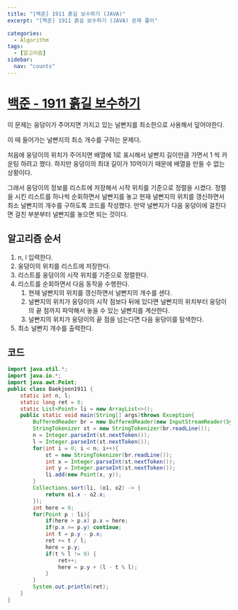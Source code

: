 ```yaml
---
title: "[백준] 1911 흙길 보수하기 (JAVA)"
excerpt: "[백준] 1911 흙길 보수하기 (JAVA) 문제 풀이"

categories:
  - Algorithm
tags:
  - [알고리즘]
sidebar:
  nav: "counts"
---
```


# [백준 - 1911 흙길 보수하기](https://www.acmicpc.net/problem/1911)

이 문제는 웅덩이가 주어지면 가지고 있는 널빤지를 최소한으로 사용해서 덮어야한다.

이 때 들어가는 널빤지의 최소 개수를 구하는 문제다.

처음에 웅덩이의 위치가 주어지면 배열에 1로 표시해서 널빤지 길이만큼 가면서 1 씩 카운팅 하려고 했다. 하지만 웅덩이의 최대 길이가 10억이기 때문에 배열을 만들 수 없는 상황이다.

그래서 웅덩이의 정보를 리스트에 저장해서 시작 위치를 기준으로 정렬을 시켰다. 정렬을 시킨 리스트를 하나씩 순회하면서 널빤지를 놓고 현재 널빤지의 위치를 갱신하면서 최소 널빤지의 개수를 구하도록 코드를 작성했다. 만약 널빤지가 다음 웅덩이에 걸친다면 걸친 부분부터 널빤지를 놓으면 되는 것이다.

## 알고리즘 순서

1. n, l 입력한다.
2. 웅덩이의 위치를 리스트에 저장한다.
3. 리스트를 웅덩이의 시작 위치를 기준으로 정렬한다.
4. 리스트를 순회하면서 다음 동작을 수행한다.
   1. 현재 널빤지의 위치를 갱신하면서 널빤지의 개수를 센다.
   2. 널빤지의 위치가 웅덩이의 시작 점보다 뒤에 있다면 널빤지의 위치부터 웅덩이의 끝 점까지 파악해서 놓을 수 있는 널빤지를 계산한다.
   3. 널빤지의 위치가 웅덩이의 끝 점을 넘는다면 다음 웅덩이를 탐색한다.
5. 최소 널빤지 개수를 출력한다.

## 코드

```java
import java.util.*;
import java.io.*;
import java.awt.Point;
public class Baekjoon1911 {
    static int n, l;
    static long ret = 0;
    static List<Point> li = new ArrayList<>();
    public static void main(String[] args)throws Exception{
        BufferedReader br = new BufferedReader(new InputStreamReader(System.in));
        StringTokenizer st = new StringTokenizer(br.readLine());
        n = Integer.parseInt(st.nextToken());
        l = Integer.parseInt(st.nextToken());
        for(int i = 0; i < n; i++){
            st = new StringTokenizer(br.readLine());
            int x = Integer.parseInt(st.nextToken());
            int y = Integer.parseInt(st.nextToken());
            li.add(new Point(x, y));
        }
        Collections.sort(li, (o1, o2) -> {
            return o1.x - o2.x;
        });
        int here = 0;
        for(Point p : li){
            if(here > p.x) p.x = here;
            if(p.x >= p.y) continue;
            int t = p.y - p.x;
            ret += t / l;
            here = p.y;
            if(t % l != 0) {
                ret++;
                here = p.y + (l - t % l);
            }
        }
        System.out.println(ret);
    }
}
```
